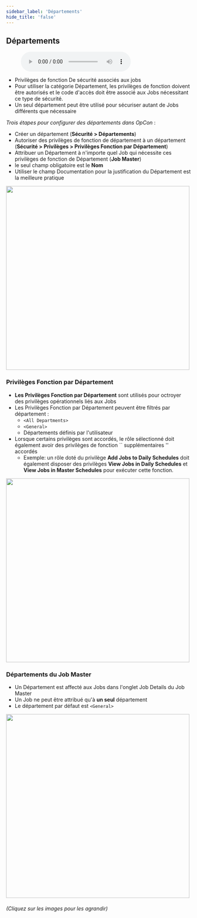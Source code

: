 ```yaml
---
sidebar_label: 'Départements'
hide_title: 'false'
---
```


## Départements

<figure>
    <audio
        controls
        src="audiobasic/Departments.mp3">
            Your browser does not support the
            <code>audio</code> element.
    </audio>
</figure>

* Privilèges de fonction De sécurité associés aux jobs
* Pour utiliser la catégorie Département, les privilèges de fonction doivent être autorisés et le code d'accès doit être associé aux Jobs nécessitant ce type de sécurité.
* Un seul département peut être utilisé pour sécuriser autant de Jobs différents que nécessaire


_Trois étapes pour configurer des départements dans OpCon_ :  

* Créer un département (**Sécurité > Départements**)
* Autoriser des privilèges de fonction de département à un département (**Sécurité > Privilèges > Privilèges Fonction par Département**)
* Attribuer un Département à n'importe quel Job qui nécessite ces privilèges de fonction de Département (**Job Master**)
* le seul champ obligatoire est le **Nom**
* Utiliser le champ Documentation pour la justification du Département est la meilleure pratique

<a href="imgbasic/307.png" target="_blank"><img src="imgbasic/307.png" width="500"></img></a>

### Privilèges Fonction par Département

* **Les Privilèges Fonction par Département** sont utilisés pour octroyer des privilèges opérationnels liés aux Jobs
* Les Privilèges Fonction par Département peuvent être filtrés par département :
    * ```<All Departments>```
    * ```<General>```
    * Départements définis par l'utilisateur
* Lorsque certains privilèges sont accordés, le rôle sélectionné doit également avoir des privilèges de fonction `` supplémentaires '' accordés
    * Exemple: un rôle doté du privilège **Add Jobs to Daily Schedules** doit également disposer des privilèges **View Jobs in Daily Schedules** et **View Jobs in Master Schedules** pour exécuter cette fonction.

<a href="imgbasic/308.png" target="_blank"><img src="imgbasic/308.png" width="500"></img></a>

### Départements du Job Master

* Un Département est affecté aux Jobs dans l'onglet Job Details du Job Master
* Un Job ne peut être attribué qu'à **un seul** département
* Le département par défaut est ```<General>```

<a href="imgbasic/309.png" target="_blank"><img src="imgbasic/309.png" width="500"></img></a>

###### (Cliquez sur les images pour les agrandir)